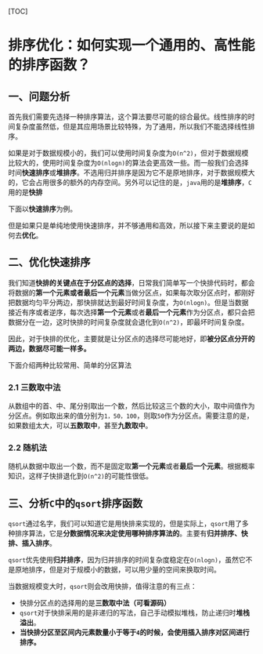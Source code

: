 [TOC]

# 排序优化：如何实现一个通用的、高性能的排序函数？

## 一、问题分析

首先我们需要先选择一种排序算法，这个算法要尽可能的综合最优。线性排序的时间复杂度虽然低，但是其应用场景比较特殊，为了通用，所以我们不能选择线性排序。

如果是对于数据规模小的，我们可以使用时间复杂度为`O(n^2)`，但对于数据规模比较大的，使用时间复杂度为`O(nlogn)`的算法会更高效一些。而一般我们会选择时间**快速排序**或**堆排序**。不选用归并排序是因为它不是原地排序，对于数据规模大的，它会占用很多的额外的内存空间。另外可以记住的是，`java`用的是**堆排序**，`C`用的是**快排**

下面以**快速排序**为例。

但是如果只是单纯地使用快速排序，并不够通用和高效，所以接下来主要说的是如何去**优化**。

## 二、优化快速排序

我们知道**快排的关键点在于分区点的选择**，日常我们简单写一个快排代码时，都会将数据的**第一个元素或者最后一个元素**当做分区点，如果每次取分区点时，都刚好把数据均匀平分两边，那快排就达到最好时间复杂度，为`O(nlogn)`。但是当数据接近有序或者逆序，每次选择**第一个元素**或者**最后一个元素**作为分区点，都只会把数据分在一边，这时快排的时间复杂度就会退化到`O(n^2)`，即最坏时间复杂度。

因此，对于快排的优化，主要就是让分区点的选择尽可能地好，即**被分区点分开的两边，数据尽可能一样多。**

下面介绍两种比较常用、简单的分区算法

### 2.1 三数取中法

从数组中的首、中、尾分别取出一个数，然后比较这三个数的大小，取中间值作为分区点。例如取出来的值分别为`1，50，100`，则取`50`作为分区点。需要注意的是，如果数组太大，可以**五数取中**，甚至**九数取中**。

### 2.2 随机法

随机从数据中取出一个数，而不是固定取**第一个元素**或者**最后一个元素**。根据概率知识，这样子快排退化到`O(n^2)`的可能性很低。

## 三、分析`C`中的`qsort`排序函数

`qsort`通过名字，我们可以知道它是用快排来实现的，但是实际上，`qsort`用了多种排序算法，它是**分数据情况来决定使用哪种排序算法的**。主要有**归并排序、快排、插入排序**。

`qsort`优先使用**归并排序**，因为归并排序的时间复杂度稳定在`O(nlogn)`，虽然它不是原地排序，但是对于规模小的数据，可以用少量的空间来换取时间。

当数据规模变大时，`qsort`则会改用快排，值得注意的有三点：

* 快排分区点的选择用的是**三数取中法（可看源码）**
* `qsort`对于快排采用的是非递归的写法，自己手动模拟堆栈，防止递归时**堆栈溢出**。
* **当快排分区至区间内元素数量小于等于`4`的时候，会使用插入排序对区间进行排序。**

